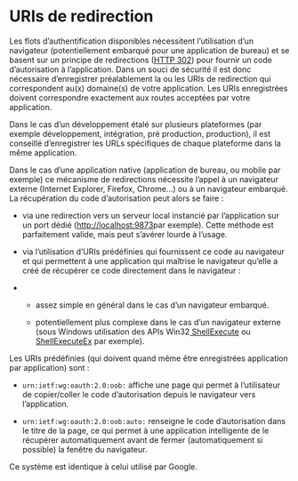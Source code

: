 # URIs de redirection

Les flots d’authentification disponibles nécessitent l’utilisation d’un navigateur \(potentiellement embarqué pour une application de bureau\) et se basent sur un principe de redirections \([HTTP 302](https://en.wikipedia.org/wiki/HTTP_302)\) pour fournir un code d’autorisation à l’application. Dans un souci de sécurité il est donc nécessaire d’enregistrer préalablement la ou les URIs de redirection qui correspondent au\(x\) domaine\(s\) de votre application. Les URIs enregistrées doivent correspondre exactement aux routes acceptées par votre application.

Dans le cas d’un développement étalé sur plusieurs plateformes \(par exemple développement, intégration, pré production, production\), il est conseillé d’enregistrer les URLs spécifiques de chaque plateforme dans la même application.

Dans le cas d’une application native \(application de bureau, ou mobile par exemple\) ce mécanisme de redirections nécessite l’appel à un navigateur externe \(Internet Explorer, Firefox, Chrome…\) ou à un navigateur embarqué. La récupération du code d’autorisation peut alors se faire :

* via une redirection vers un serveur local instancié par l’application sur un port dédié \([http://localhost:9873](http://localhost:9873)par exemple\). Cette méthode est parfaitement valide, mais peut s’avérer lourde à l’usage.

* via l’utilisation d’URIs prédéfinies qui fournissent ce code au navigateur et qui permettent à une application qui maîtrise le navigateur qu’elle a créé de récupérer ce code directement dans le navigateur :

* * assez simple en général dans le cas d’un navigateur embarqué.

  * potentiellement plus complexe dans le cas d’un navigateur externe \(sous Windows utilisation des APIs Win32[ ShellExecute](https://msdn.microsoft.com/en-us/library/windows/desktop/bb762153.aspx) ou [ShellExecuteEx](https://msdn.microsoft.com/en-us/library/windows/desktop/bb762154.aspx) par exemple\).

Les URIs prédéfinies \(qui doivent quand même être enregistrées application par application\) sont :

* `urn:ietf:wg:oauth:2.0:oob:` affiche une page qui permet à l’utilisateur de copier/coller le code d’autorisation depuis le navigateur vers l’application.

* `urn:ietf:wg:oauth:2.0:oob:auto:` renseigne le code d’autorisation dans le titre de la page, ce qui permet à une application intelligente de le récupérer automatiquement avant de fermer \(automatiquement si possible\) la fenêtre du navigateur.

Ce système est identique à celui utilisé par Google.

